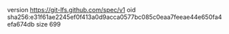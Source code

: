 version https://git-lfs.github.com/spec/v1
oid sha256:e31f61ae2245ef0f413a0d9acca0577bc085c0eaa7feeae44e650fa4efa674db
size 699
